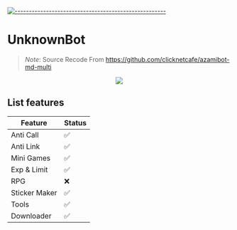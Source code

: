 [![-----------------------------------------------------](https://raw.githubusercontent.com/andreasbm/readme/master/assets/lines/colored.png)](#table-of-contents)
# UnknownBot

 > *Note*: Source Recode From https://github.com/clicknetcafe/azamibot-md-multi
 
 <p align="center">
<img width="" src="https://img.shields.io/github/repo-size/RFIunknown/UnknownBot?color=green&label=Repo%20Size&style=for-the-badge&logo=appveyor">

</p>

## List features

| Feature  | Status |
| ------------- | ------------- |
| Anti Call | ✅ |
| Anti Link | ✅ |
| Mini Games | ✅ |
| Exp & Limit | ✅ |
| RPG | ❌ |
| Sticker Maker | ✅ |
| Tools | ✅ |
| Downloader | ✅ |
